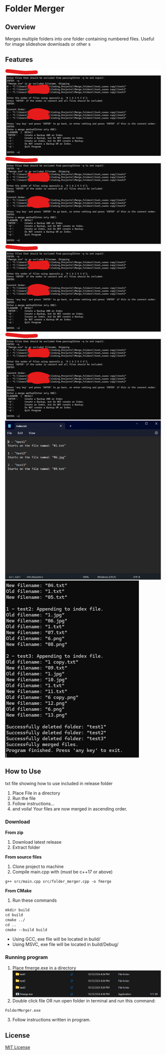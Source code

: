 # Folder Merger
## Overview
Merges multiple folders into one folder containing numbered files. Useful for image slideshow downloads or other s
## Features
![Overview](example_images/overview.png)
![ExcludingFiles](example_images/overview.png)
![Ordering](example_images/overview.png)
![Backups](example_images/overview.png)
![Indexing](example_images/indexing.png)
![Output](example_images/output.png)
<!--- ![alt text](https://github.com/[username]/[reponame]/blob/[branch]/image.jpg?raw=true) = Add Images With This Method--->

## How to Use
txt file showing how to use included in release folder

1. Place File in a directory
2. Run the file
3. Follow instructions...
4. and voila! Your files are now merged in ascending order.

### Download
**From zip**
1. Download latest release
2. Extract folder

**From source files**
1. Clone project to machine
2. Compile main.cpp with (must be c++17 or above)
```console
g++ src/main.cpp src/folder_merger.cpp -o fmerge
```

**From CMake**
1. Run these commands
```console
mkdir build
cd build
cmake ../
cd ..
cmake --build build
```
* Using GCC, exe file will be located in build/
* Using MSVC, exe file will be located in build/Debug/

### Running program
1. Place fmerge.exe in a directory
![WhereToPut](example_images/where_to_put.png)
2. Double click file OR run open folder in terminal and run this command:
```console
FolderMerger.exe
```
3. Follow instructions written in program.

## License
[MIT License](https://github.com/BroknApples/Multi-Program-Runner-Script/blob/main/LICENSE.md)